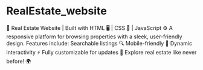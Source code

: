 # RealEstate_website
🏡 Real Estate Website | Built with HTML 🖥️ | CSS 🎨 | JavaScript ⚙️ A responsive platform for browsing properties with a sleek, user-friendly design. Features include:  Searchable listings 🔍 Mobile-friendly 📱 Dynamic interactivity ⚡ Fully customizable for updates 🔧 Explore real estate like never before! 🌍
